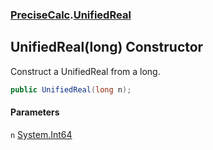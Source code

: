 ### [PreciseCalc](PreciseCalc.md 'PreciseCalc').[UnifiedReal](PreciseCalc.UnifiedReal.md 'PreciseCalc.UnifiedReal')

## UnifiedReal(long) Constructor

Construct a UnifiedReal from a long.

```csharp
public UnifiedReal(long n);
```
#### Parameters

<a name='PreciseCalc.UnifiedReal.UnifiedReal(long).n'></a>

`n` [System.Int64](https://docs.microsoft.com/en-us/dotnet/api/System.Int64 'System.Int64')
